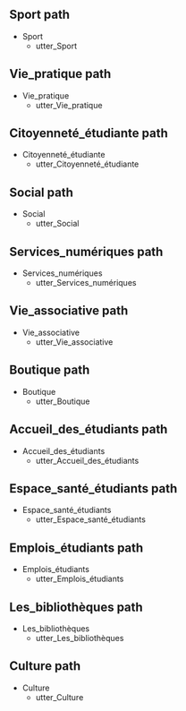 ## Sport path
* Sport
  - utter_Sport

## Vie_pratique path
* Vie_pratique
  - utter_Vie_pratique

## Citoyenneté_étudiante path
* Citoyenneté_étudiante
  - utter_Citoyenneté_étudiante

## Social path
* Social
  - utter_Social

## Services_numériques path
* Services_numériques
  - utter_Services_numériques

## Vie_associative path
* Vie_associative
  - utter_Vie_associative

## Boutique path
* Boutique
  - utter_Boutique

## Accueil_des_étudiants path
* Accueil_des_étudiants
  - utter_Accueil_des_étudiants

## Espace_santé_étudiants path
* Espace_santé_étudiants
  - utter_Espace_santé_étudiants

## Emplois_étudiants path
* Emplois_étudiants
  - utter_Emplois_étudiants

## Les_bibliothèques path
* Les_bibliothèques
  - utter_Les_bibliothèques

## Culture path
* Culture
  - utter_Culture

